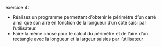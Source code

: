 exercice 4:

- Réalisez un programme permettant d’obtenir le périmètre d’un carré ainsi que son aire en 
fonction de la longueur d’un côté saisi par l’utilisateur. 
- Faire la même chose pour le calcul du périmètre et de l’aire d’un rectangle avec la longueur 
et la largeur saisies par l’utilisateur

